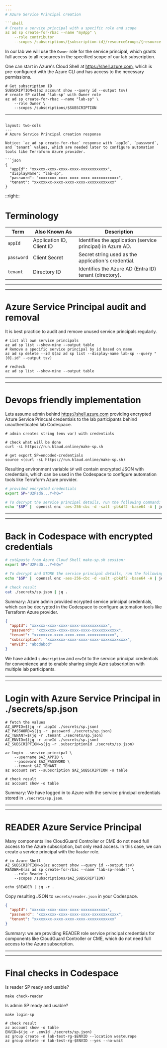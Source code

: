 ```yaml
---
---
# Azure Service Principal creation

```shell
# Create a service principal with a specific role and scope
az ad sp create-for-rbac --name "myApp" \
    --role contributor 
    --scopes /subscriptions/{subscription-id}/resourceGroups/{resource-group-name}
```

In our lab we will use the `Owner` role for the service principal, which grants full access to all resources in the specified scope of our lab subscription.

One can start in Azure's Cloud Shell at https://shell.azure.com, which is pre-configured with the Azure CLI and has access to the necessary permissions. 

```shell
# Get subscription ID
SUBSCRIPTION=$(az account show --query id --output tsv)
# create SP called 'lab-sp' with Owner role
az ad sp create-for-rbac --name "lab-sp" \
    --role Owner \
    --scopes /subscriptions/$SUBSCRIPTION
```

---
```

layout: two-cols
---
# Azure Service Principal creation response

Notice: `az ad sp create-for-rbac` response with `appId`, `password`, and `tenant` values, which are needed later to configure automation tools like Terraform Azure provider.

```json
{
  "appId": "xxxxxx-xxxx-xxxx-xxxx-xxxxxxxxxxxx",
  "displayName": "lab-sp",
  "password": "xxxxxxxx-xxxx-xxxx-xxxx-xxxxxxxxxxxx",
  "tenant": "xxxxxxxx-xxxx-xxxx-xxxx-xxxxxxxxxxxx"
}
```
::right::
# Terminology

| Term      | Also Known As      | Description            |
|-----------|-------------------|------------------------|
| `appId`   | Application ID, Client ID | Identifies the application (service principal) in Azure AD. |
| `password`| Client Secret      | Secret string used as the application's credential. |
| `tenant`  | Directory ID       | Identifies the Azure AD (Entra ID) tenant (directory). |


---
---
# Azure Service Principal audit and removal

It is best practice to audit and remove unused service principals regularly.

```shell
# List all own service principals
az ad sp list --show-mine --output table
# Remove a specific service principal by id based on name
az ad sp delete --id $(az ad sp list --display-name lab-sp --query "[0].id" --output tsv)

# recheck
az ad sp list --show-mine --output table
```

---
---
# Devops friendly implementation

Lets assume admin behind https://shell.azure.com providing encrypted Azure Service Princual credentials to the lab participants behind unauthenticated lab Codespace.

```shell
# admin creates string (env var) with credentials

# check what will be done
curl -sL https://run.klaud.online/make-sp.sh

# get export SP=encoded-credentials
source <(curl -sL https://run.klaud.online/make-sp.sh)
```

Resulting environment variable `SP` will contain encrypted JSON with credentials, which can be used in the Codespace to configure automation tools like Terraform Azure provider.

```bash
# provided encrypted credentials
export SP="U2FsdG...Y+hQ="

# To decrypt the service principal details, run the following command:
echo "$SP" |  openssl enc -aes-256-cbc -d -salt -pbkdf2 -base64 -A | jq -r .
```

---
---
# Back in Codespace with encrypted credentials

```bash
# cut&paste from Azure Cloud Shell make-sp.sh session:
export SP="U2FsdG...Y+hQ="

# To decrypt and STORE the service principal details, run the following command:
echo "$SP" |  openssl enc -aes-256-cbc -d -salt -pbkdf2 -base64 -A | jq -r . > ./secrets/sp.json

# check result
cat ./secrets/sp.json | jq .
```

Summary: Azure admin provided ecrypted service principal credentials, which can be decrypted in the Codespace to configure automation tools like Terraform Azure provider.

```json
{
  "appId": "xxxxxx-xxxx-xxxx-xxxx-xxxxxxxxxxxx",
  "password": "xxxxxxxx-xxxx-xxxx-xxxx-xxxxxxxxxxxx",
  "tenant": "xxxxxxxx-xxxx-xxxx-xxxx-xxxxxxxxxxxx",
  "subscription": "xxxxxxxx-xxxx-xxxx-xxxx-xxxxxxxxxxxx",
  "envId": "abcdabcd"
}
```

We have added `subscription` and `envId` to the service principal credentials for convenience and to enable sharing single Azre subscription with multiple lab participants.

---
---
# Login with Azure Service Principal in ./secrets/sp.json

```shell
# fetch the values
AZ_APPID=$(jq -r .appId ./secrets/sp.json)
AZ_PASSWORD=$(jq -r .password ./secrets/sp.json)
AZ_TENANT=$(jq -r .tenant ./secrets/sp.json)
AZ_ENVID=$(jq -r .envId ./secrets/sp.json)
AZ_SUBSCRIPTION=$(jq -r .subscriptionId ./secrets/sp.json)

az login --service-principal \
    --username $AZ_APPID \
    --password $AZ_PASSWORD \
    --tenant $AZ_TENANT
az account set --subscription $AZ_SUBSCRIPTION -o table

# check result
az account show -o table
```

Summary: We have logged in to Azure with the service principal credentials stored in `./secrets/sp.json`.

---
---
# READER Azure Service Principal

Many components line CloudGuard Controller or CME do not need full access to the Azure subscription, but only read access. In this case, we can create a service principal with the `Reader` role.

```shell
# in Azure Shell
AZ_SUBSCRIPTION=$(az account show --query id --output tsv)
READER=$(az ad sp create-for-rbac --name "lab-sp-reader" \
    --role Reader \
    --scopes /subscriptions/$AZ_SUBSCRIPTION)

echo $READER | jq -r .
```

Copy resulting JSON to `secrets/reader.json` in your Codespace.

```json
{
  "appId": "xxxxxx-xxxx-xxxx-xxxx-xxxxxxxxxxxx",
  "password": "xxxxxxxx-xxxx-xxxx-xxxx-xxxxxxxxxxxx",
  "tenant": "xxxxxxxx-xxxx-xxxx-xxxx-xxxxxxxxxxxx"
}
```

Summary: we are providing READER role service principal credentials for components like CloudGuard Controller or CME, which do not need full access to the Azure subscription.

---
---
# Final checks in Codespace

Is reader SP ready and usable?

```shell
make check-reader
```

Is admin SP ready and usable?

```shell
make login-sp

# check result
az account show -o table
ENVID=$(jq -r .envId ./secrets/sp.json)
az group create -n lab-test-rg-$ENVID --location westeurope
az group delete -n lab-test-rg-$ENVID --yes --no-wait
```
